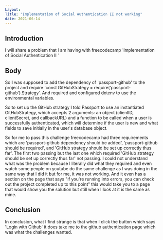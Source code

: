```yaml
---
Layout:
Title: "Implementation of Social Authentication II not working"
date: 2021-06-14
---
```


## Introduction

I will share a problem that I am having with freecodecamp 'Implementation of Social Authentication II
'

## Body

So I was supposed to add the dependency of 'passport-github' to the project and require 'const GitHubStrategy = require('passport-github').Strategy'. And required and configured dotenv to use the environmental variables.

So to set up the GitHub strategy I told Passport to use an instantiated GitHubStrategy, which accepts 2 arguments: an object (clientID, clientSecret, and callbackURL) and a function to be called when a user is successfully authenticated, which will determine if the user is new and what fields to save initially in the user's database object.

So for me to pass this challenge freecodecamp had three requirements which are 'passport-github dependency should be added', 'passport-github should be required', and 'GitHub strategy should be set up correctly thus far'. The first two passing but the last one which required 'GitHub strategy should be set up correctly thus far' not passing. I could not understand what was the problem because I literally did what they required and even watch some people on youtube do the same challenge as I was doing in the same way that I did it but for me, it was not working. And it even has a section on the page that says "if you're running into errors, you can check out the project completed up to this point" this would take you to a page that would show you the solution but still when I look at it is the same as mine.

## Conclusion

In conclusion, what I find strange is that when I click the button which says 'Login with Github' it does take me to the github authentication page which was what the challenges wanted.
